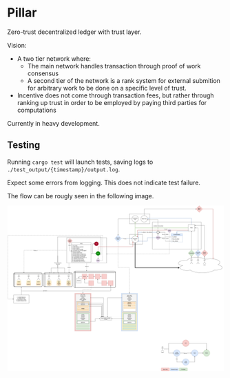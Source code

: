 
# Pillar

Zero-trust decentralized ledger with trust layer.

Vision:

- A two tier network where:
  - The main network handles transaction through proof of work consensus
  - A second tier of the network is a rank system for external submition for arbitrary work to be done on a specific level of trust.
- Incentive does not come through transaction fees, but rather through ranking up trust in order to be employed by paying third parties for computations

Currently in heavy development.

## Testing

Running `cargo test` will launch tests, saving logs to `./test_output/{timestamp}/output.log`.

Expect some errors from logging. This does not indicate test failure.

The flow can be rougly seen in the following image.

![Flow](./figures/net_flow.png)
